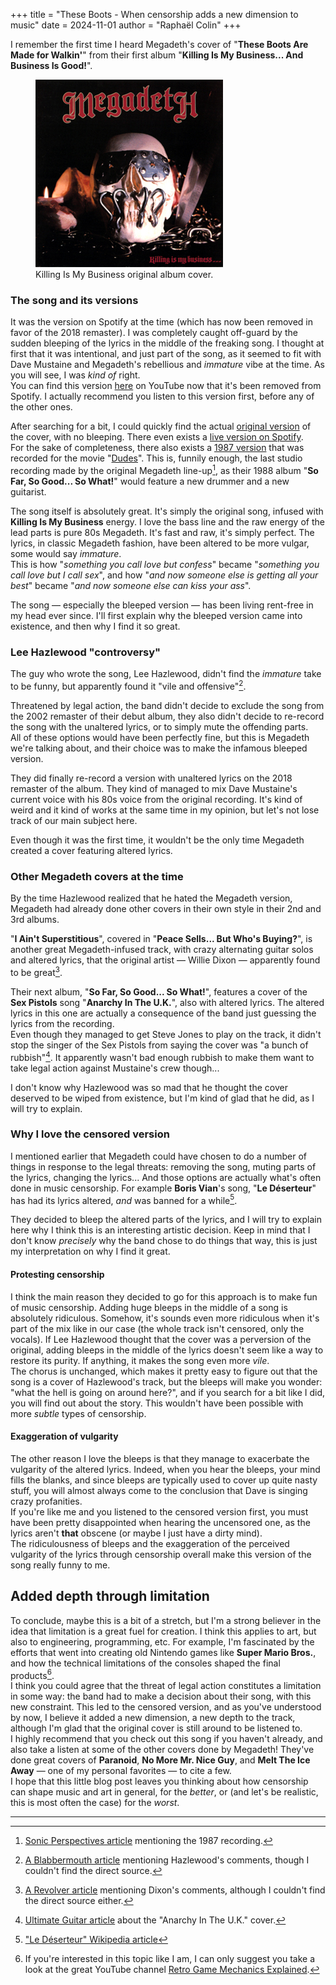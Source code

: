 +++
title = "These Boots - When censorship adds a new dimension to music"
date = 2024-11-01
author = "Raphaël Colin"
+++

I remember the first time I heard Megadeth's cover of "**These Boots Are Made
for Walkin'**" from their first album "**Killing Is My Business... And Business
Is Good!**".

<figure class="centered">
<img src="kimb.jpg" class="centered_img"
     alt="Killing Is My Business original album cover"
/>
<figcaption class="caption">Killing Is My Business original album cover.<figcaption/>
</figure>

### The song and its versions

It was the version on Spotify at the time (which has now been removed in favor
of the 2018 remaster). I was completely caught off-guard by the sudden bleeping
of the lyrics in the middle of the freaking song. I thought at first that it
was intentional, and just part of the song, as it seemed to fit with Dave
Mustaine and Megadeth's rebellious and _immature_ vibe at the time. As you will
see, I was _kind of_ right.<br/>
You can find this version [here](https://youtu.be/XiBc5LBPVck) on YouTube now
that it's been removed from Spotify. I actually recommend you listen to this
version first, before any of the other ones.

After searching for a bit, I could quickly find the actual [original
version](https://youtu.be/8nj71ciYbwoof) of the cover, with no bleeping. There
even exists a [live version on
Spotify](https://open.spotify.com/track/6swRltvx9tD1oMfTFoVJXN?si=5bdc5ff6c45d46a1).<br/>
For the sake of completeness, there also exists a [1987
version](https://youtu.be/BNNob42zlto) that was recorded for the movie
"[Dudes](https://en.wikipedia.org/wiki/Dudes_\(film\))". This is, funnily
enough, the last studio recording made by the original Megadeth line-up[^1], as
their 1988 album "**So Far, So Good... So What!**" would feature a new drummer
and a new guitarist.

The song itself is absolutely great. It's simply the original song, infused
with **Killing Is My Business** energy. I love the bass line and the raw energy
of the lead parts is pure 80s Megadeth. It's fast and raw, it's simply perfect.
The lyrics, in classic Megadeth fashion, have been altered to be more vulgar,
some would say _immature_.<br/>
This is how "_something you call love but confess_"
became "_something you call love but I call sex_", and how "_and now someone else
is getting all your best_" became "_and now someone else can kiss your ass_".

The song — especially the bleeped version — has been living rent-free in my
head ever since. I'll first explain why the bleeped version came into existence,
and then why I find it so great.

### Lee Hazlewood "controversy"

The guy who wrote the song, Lee Hazlewood, didn't find the _immature_ take to
be funny, but apparently found it "vile and offensive"[^2].<br/>

Threatened by legal action, the band didn't decide to exclude the song from
the 2002 remaster of their debut album, they also didn't decide to re-record
the song with the unaltered lyrics, or to simply mute the offending parts. <br/>
All of these options would have been perfectly fine, but this is Megadeth we're
talking about, and their choice was to make the infamous bleeped version.

They did finally re-record a version with unaltered lyrics on the 2018 remaster
of the album. They kind of managed to mix Dave Mustaine's current voice with
his 80s voice from the original recording. It's kind of weird and it kind
of works at the same time in my opinion, but let's not lose track of our main
subject here.

Even though it was the first time, it wouldn't be the only time Megadeth
created a cover featuring altered lyrics.

### Other Megadeth covers at the time
By the time Hazlewood realized that he hated the Megadeth version, Megadeth had
already done other covers in their own style in their 2nd and 3rd albums.

"**I Ain't Superstitious**", covered in "**Peace Sells... But Who's Buying?**",
is another great Megadeth-infused track, with crazy alternating guitar solos
and altered lyrics,
that the original artist — Willie Dixon — apparently found to be great[^3].

Their next album, "**So Far, So Good... So What!**", features a cover of the
**Sex Pistols** song "**Anarchy In The U.K.**", also with altered lyrics.
The altered lyrics in this one are actually a consequence of the band just
guessing the lyrics from the recording.<br/>
Even though they managed to get Steve Jones to play on the track, it didn't
stop the singer of the Sex Pistols from saying the cover was "a bunch of
rubbish"[^4]. It apparently wasn't bad enough rubbish to make them want to
take legal action against Mustaine's crew though...

I don't know why Hazlewood was so mad that he thought the cover deserved to
be wiped from existence, but I'm kind of glad that he did, as I will try to
explain.

### Why I love the censored version

I mentioned earlier that Megadeth could have chosen to do a number of things
in response to the legal threats: removing the song, muting parts of the lyrics,
changing the lyrics... And those options are actually what's often done
in music censorship. For example **Boris Vian**'s song, "**Le Déserteur**"
has had its lyrics altered, _and_ was banned for a while[^5].

They decided to bleep the altered parts of the lyrics, and I will try to
explain here why I think this is an interesting artistic decision. Keep in mind
that I don't know _precisely_ why the band chose to do things that way, this is
just my interpretation on why I find it great.

#### Protesting censorship

I think the main reason they decided to go for this approach is to make fun of
music censorship. Adding huge bleeps in the middle of a song is absolutely
ridiculous. Somehow, it's sounds even more ridiculous when it's part of the mix
like in our case (the whole track isn't censored, only the vocals). If Lee
Hazlewood thought that the cover was a perversion of the original, adding bleeps
in the middle of the lyrics doesn't seem like a way to restore its purity.
If anything, it makes the song even more _vile_.<br/>
The chorus is unchanged, which makes it pretty easy to figure out that the song
is a cover of Hazlewood's track, but the bleeps will make you wonder: "what the
hell is going on around here?", and if you search for a bit like I did, you will
find out about the story. This wouldn't have been possible with more _subtle_
types of censorship.

#### Exaggeration of vulgarity

The other reason I love the bleeps is that they manage to exacerbate the
vulgarity of the altered lyrics. Indeed, when you hear the bleeps, your mind
fills the blanks, and since bleeps are typically used to cover up quite nasty
stuff, you will almost always come to the conclusion that Dave is singing crazy
profanities.<br/>
If you're like me and you listened to the censored version first, you must
have been pretty disappointed when hearing the uncensored one, as the lyrics
aren't **that** obscene (or maybe I just have a dirty mind).<br/>
The ridiculousness of bleeps and the exaggeration of the perceived vulgarity of
the lyrics through censorship overall make this version of the song really
funny to me.

## Added depth through limitation

To conclude, maybe this is a bit of a stretch, but I'm a strong believer in the
idea that limitation is a great fuel for creation. I think this applies to art,
but also to engineering, programming, etc. For example, I'm fascinated by the
efforts that went into creating old Nintendo games like **Super Mario Bros.**,
and how the technical limitations of the consoles shaped the final products[^6].<br/>
I think you could agree that the threat of legal action constitutes a limitation
in some way: the band had to make a decision about their song, with this new
constraint. This led to the censored version, and as you've understood by
now, I believe it added a new dimension, a new depth to the track, although
I'm glad that the original cover is still around to be listened to.<br/>
I highly recommend that you check out this song if you haven't already, and also
take a listen at some of the other covers done by Megadeth! They've done
great covers of **Paranoid**, **No More Mr. Nice Guy**, and **Melt The Ice Away**
— one of my personal favorites — to cite a few.<br/>
I hope that this little blog post leaves you thinking about how censorship can
shape music and art in general, for the _better_, or (and let's be realistic,
this is most often the case) for the _worst_.

---
[^1]: [Sonic Perspectives article](https://www.sonicperspectives.com/news/former-megadeth-members-unite-to-honor-the-legacy-of-drummer-gar-samuelson/) mentioning the 1987 recording.
[^2]: [A Blabbermouth article](https://blabbermouth.net/news/megadeth-s-killing-is-my-business-digipack-lp-miniature-cd-available)
mentioning Hazlewood's comments, though I couldn't find the direct source.
[^3]: [A Revolver article](https://www.revolvermag.com/music/10-things-you-didnt-know-about-megadeths-peace-sells-whos-buying/) mentioning Dixon's comments, although I couldn't find the direct source either.
[^4]: [Ultimate Guitar article](https://www.ultimate-guitar.com/news/general_music_news/david_ellefson_recalls_sex_pistols_frontman_calling_megadeths_anarchy_in_the_uk_cover_bunch_of_rubbish_talks_how_guitarist_steve_jones_behaved_during_collab.html) about the "Anarchy In The U.K." cover.
[^5]: ["Le Déserteur" Wikipedia article](https://en.wikipedia.org/wiki/Le_D%C3%A9serteur_(song))
[^6]: If you're interested in this topic like I am, I can only suggest you take a look at the great YouTube channel [Retro Game Mechanics Explained](https://www.youtube.com/@RGMechEx/featured).
